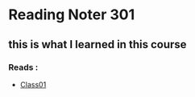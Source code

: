 # Reading Noter 301 


## this is what I learned in this course 

### Reads :

* [Class01](https://bayanabualhaj.github.io/reading-notes301/class01)

